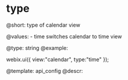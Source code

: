 type
=============

@short: type of calendar view

@values:
	- time	switches calendar to time view	
	

@type: string
@example:

webix.ui({
	view:"calendar",
    type:"time"
});

@template:	api_config
@descr:
